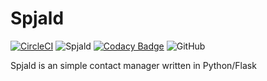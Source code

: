 # Spjald

[![CircleCI](https://circleci.com/gh/eddinn/spjald.svg?style=svg)](https://circleci.com/gh/eddinn/spjald) ![Spjald](https://github.com/eddinn/spjald/workflows/Spjald/badge.svg) [![Codacy Badge](https://api.codacy.com/project/badge/Grade/340fca372b484322a65674a7d507f6b5)](https://www.codacy.com/manual/Eddinn/spjald?utm_source=github.com&amp;utm_medium=referral&amp;utm_content=eddinn/spjald&amp;utm_campaign=Badge_Grade) ![GitHub](https://img.shields.io/github/license/eddinn/spjald)

Spjald is an simple contact manager written in Python/Flask
